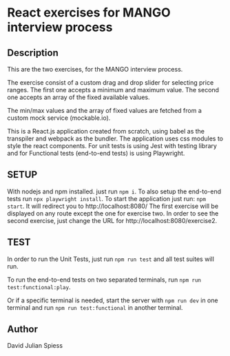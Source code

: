 # React exercises for MANGO interview process


## Description
This are the two exercises, for the MANGO interview process.

The exercise consist of a custom drag and drop slider for selecting price ranges. The first one accepts a minimum and maximum value. The second one accepts an array of the fixed available values.

The min/max values and the array of fixed values are fetched from a custom mock service (mockable.io).

This is a React.js application created from scratch, using babel as the transpiler and webpack as the bundler.
The application uses css modules to style the react components.
For unit tests is using Jest with testing library and for Functional tests (end-to-end tests) is using Playwright.

## SETUP
With nodejs and npm installed.
just run `npm i`.
To also setup the end-to-end tests run `npx playwright install`.
To start the application just run: `npm start`. It will redirect you to http://localhost:8080/
The first exercise will be displayed on any route except the one for exercise two.
In order to see the second exercise, just change the URL for http://localhost:8080/exercise2.

## TEST
In order to run the Unit Tests, just run `npm run test` and all test suites will run.

To run the end-to-end tests on two separated terminals, run `npm run test:functional:play`.

Or if a specific terminal is needed, start the server with `npm run dev` in one terminal and run `npm run test:functional` in another terminal.

## Author
David Julian Spiess
